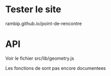 # Tester le site

rambip.github.io/point-de-rencontre

# API
Voir le fichier src/lib/geometry.js

Les fonctions de sont pas encore documentees
